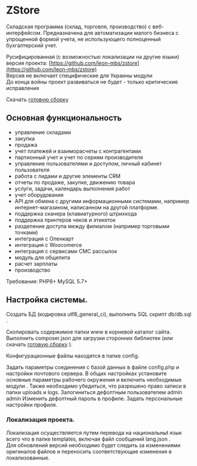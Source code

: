 # ZStore

Складская программа (склад, торговля, производство) с веб-интерфейсом.
Предназначена для автоматизации малого бизнеса с упрощенной формой учета, не использующего
полноценный бухгалтерский учет.
   
Русифицированная (с  возможностью локализации на  другие языки) версия проекта: [https://github.com/leon-mbs/zstore](https://github.com/leon-mbs/zstore)  
Версия  не включает  специфические для Украины  модули     
До конца войны проект развиваться  не будет - только  критические  исправления  

Скачать  [готовую  сборку](https://ru.zippy.com.ua/download/fullzstore.zip)  


## Основная функциональность
 
* управление складами
* закупка
* продажа
* учет платежей и взаиморасчеты с контрагентами
* партионный учет и учет по сериям производителя
* управление пользователями и доступом, личный кабинет пользователя
* работа с лидами и другие элементы CRM
* отчеты по продаже, закупке, движению товара
* услуги, задачи, календарь выполнения работ
* учет оборудования
* API для обмена с другими информационными системами, например интернет-магазином, написанном на другой платформе.
* поддержка сканера (клавиатурного) штрихкода 
* поддержка принтеров чеков и этикеток 
* разделение доступа между филиалом (например торговыми точками)
* интеграция с Опенкарт
* интеграция с Woocomerce
* интеграция с сервисами СМС рассылок
* модуль для общепита
* расчет зарплаты
* производство


Требования: PHP8+ MySQL 5.7+  

## Настройка системы.

   Создать БД (кодировка utf8_general_ci), выполнить SQL скрипт db/db.sql  .
  
   Скопировать содержимое папки www в корневой каталог сайта.
   Выполнить composer.json для загрузки сторонних библиотек (или скачать [готовую сборку](https://ru.zippy.com.ua/download/fullzstore.zip)  ).

  
   Конфигурационные файлы находятся в папке config.

   Задать параметры соединения с базой данных в файле config.php и  настройки почтового сервера.
   В общих настройках установите основные параметры рабочего окружения и включить необходимые модули .
   Также необходимо убедиться, что разрешено право записи в папки uploads и logs.
   Залогиниться дефолтным пользователем admin admin
   Изменить дефолтный пароль в профиле. 
   Задать персональные настройки профиля.

### Локализация проекта.
Локализация осуществляется  путем перевода на  национальныt язык всего  что  в  папке  templates, включая  файл
сообщений  lang.json .    
Для обновлений версий необходимо  будет следить за  изменениями оригиналов файлов  и переносить 
соответствующие  изменения в локализованные.  



 
